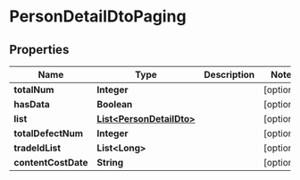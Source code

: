 

# PersonDetailDtoPaging


## Properties

Name | Type | Description | Notes
------------ | ------------- | ------------- | -------------
**totalNum** | **Integer** |  |  [optional]
**hasData** | **Boolean** |  |  [optional]
**list** | [**List&lt;PersonDetailDto&gt;**](PersonDetailDto.md) |  |  [optional]
**totalDefectNum** | **Integer** |  |  [optional]
**tradeIdList** | **List&lt;Long&gt;** |  |  [optional]
**contentCostDate** | **String** |  |  [optional]



